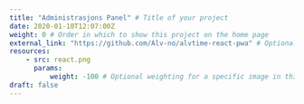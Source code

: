 ```yaml
---
title: "Administrasjons Panel" # Title of your project
date: 2020-01-10T12:07:00Z
weight: 0 # Order in which to show this project on the home page
external_link: "https://github.com/Alv-no/alvtime-react-pwa" # Optional external link instead of modal
resources:
    - src: react.png
      params:
          weight: -100 # Optional weighting for a specific image in this project folder
draft: false
---
```

